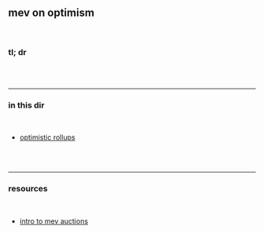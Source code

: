 ## mev on optimism

<br>

### tl; dr

<br>


<br>


---

### in this dir

<br>

* [optimistic rollups](optimistic_rollups.md)

<br>


<br>

--- 

### resources

<br>

* [intro to mev auctions](https://www.mev.wiki/solutions/faas-or-meva/optimism)
